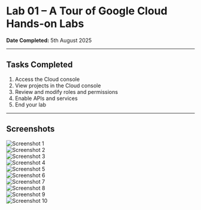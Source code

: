 # Lab 01 – A Tour of Google Cloud Hands-on Labs

**Date Completed:** 5th August 2025

---

## Tasks Completed
1. Access the Cloud console  
2. View projects in the Cloud console  
3. Review and modify roles and permissions  
4. Enable APIs and services  
5. End your lab  

---

## Screenshots

![Screenshot 1](../screenshots/1.png)  
![Screenshot 2](../screenshots/2.png)  
![Screenshot 3](../screenshots/3.png)  
![Screenshot 4](../screenshots/4.png)  
![Screenshot 5](../screenshots/5.png)  
![Screenshot 6](../screenshots/6.png)  
![Screenshot 7](../screenshots/7.png)  
![Screenshot 8](../screenshots/8.png)  
![Screenshot 9](../screenshots/9.png)  
![Screenshot 10](../screenshots/10.png)
